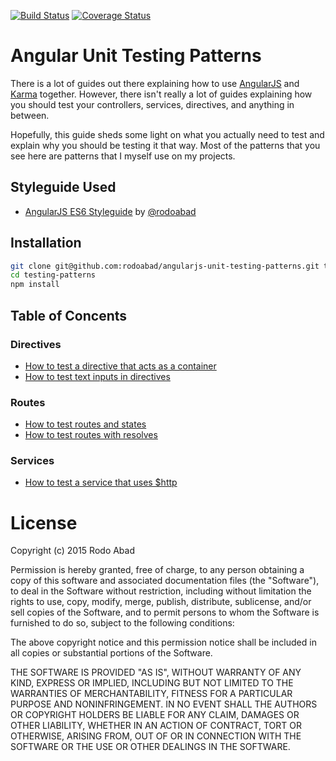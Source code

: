 [![Build Status](https://travis-ci.org/rodoabad/angularjs-unit-testing-patterns.svg?branch=master)](https://travis-ci.org/rodoabad/angularjs-unit-testing-patterns) [![Coverage Status](https://coveralls.io/repos/rodoabad/angularjs-unit-testing-patterns/badge.svg?branch=master&service=github)](https://coveralls.io/github/rodoabad/angularjs-unit-testing-patterns?branch=master)

# Angular Unit Testing Patterns

There is a lot of guides out there explaining how to use [AngularJS](https://github.com/angular/angular) and [Karma](https://github.com/karma-runner/karma) together. However, there isn't really a lot of guides explaining how you should test your controllers, services, directives, and anything in between.

Hopefully, this guide sheds some light on what you actually need to test and explain why you should be testing it that way. Most of the patterns that you see here are patterns that I myself use on my projects.

## Styleguide Used

  - [AngularJS ES6 Styleguide](https://github.com/rodoabad/angularjs-es6-styleguide) by [@rodoabad](https://github.com/rodoabad)

## Installation

```bash
git clone git@github.com:rodoabad/angularjs-unit-testing-patterns.git testing-patterns
cd testing-patterns
npm install
```

## Table of Concents
 
### Directives

  - [How to test a directive that acts as a container](https://github.com/rodoabad/angularjs-unit-testing-patterns/tree/master/src/client/packages/main-container#how-to-test-a-directive-that-acts-as-a-container)
  - [How to test text inputs in directives](https://github.com/rodoabad/angularjs-unit-testing-patterns/tree/master/src/client/packages/user-info#how-to-test-text-inputs-in-directives) 

### Routes
 
  - [How to test routes and states](https://github.com/rodoabad/angularjs-unit-testing-patterns/tree/master/src/client/routes/hello-world#how-to-test-routes-and-states)
  - [How to test routes with resolves](https://github.com/rodoabad/angularjs-unit-testing-patterns/tree/master/src/client/routes/pet-list#how-to-test-routes-with-resolves)
 
### Services

  - [How to test a service that uses $http](https://github.com/rodoabad/angularjs-unit-testing-patterns/tree/master/src/client/packages/pet-list#how-to-test-a-service-that-uses-http)
 
# License

Copyright (c) 2015 Rodo Abad

Permission is hereby granted, free of charge, to any person obtaining a copy of this software and associated documentation files (the "Software"), to deal in the Software without restriction, including without limitation the rights to use, copy, modify, merge, publish, distribute, sublicense, and/or sell copies of the Software, and to permit persons to whom the Software is furnished to do so, subject to the following conditions:

The above copyright notice and this permission notice shall be included in all copies or substantial portions of the Software.

THE SOFTWARE IS PROVIDED "AS IS", WITHOUT WARRANTY OF ANY KIND, EXPRESS OR IMPLIED, INCLUDING BUT NOT LIMITED TO THE WARRANTIES OF MERCHANTABILITY, FITNESS FOR A PARTICULAR PURPOSE AND NONINFRINGEMENT. IN NO EVENT SHALL THE AUTHORS OR COPYRIGHT HOLDERS BE LIABLE FOR ANY CLAIM, DAMAGES OR OTHER LIABILITY, WHETHER IN AN ACTION OF CONTRACT, TORT OR OTHERWISE, ARISING FROM, OUT OF OR IN CONNECTION WITH THE SOFTWARE OR THE USE OR OTHER DEALINGS IN THE SOFTWARE.
